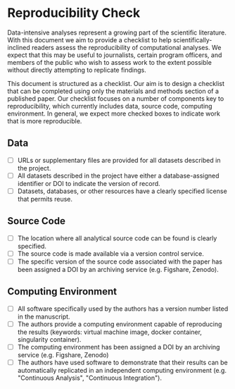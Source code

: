 # Reproducibility Check

Data-intensive analyses represent a growing part of the scientific literature.
With this document we aim to provide a checklist to help scientifically-inclined readers assess the reproducibility of computational analyses.
We expect that this may be useful to journalists, certain program officers, and members of the public who wish to assess work to the extent possible without directly attempting to replicate findings.

This document is structured as a checklist.
Our aim is to design a checklist that can be completed using only the materials and methods section of a published paper.
Our checklist focuses on a number of components key to reproducibility, which currently includes data, source code, computing environment.
In general, we expect more checked boxes to indicate work that is more reproducible.

## Data

- [ ] URLs or supplementary files are provided for all datasets described in the project.
- [ ] All datasets described in the project have either a database-assigned identifier or DOI to indicate the version of record.
- [ ] Datasets, databases, or other resources have a clearly specified license that permits reuse.

## Source Code

- [ ] The location where all analytical source code can be found is clearly specified.
- [ ] The source code is made available via a version control service.
- [ ] The specific version of the source code associated with the paper has been assigned a DOI by an archiving service (e.g. Figshare, Zenodo).

## Computing Environment

- [ ] All software specifically used by the authors has a version number listed in the manuscript.
- [ ] The authors provide a computing environment capable of reproducing the results (keywords: virtual machine image, docker container, singularity container).
- [ ] The computing environment has been assigned a DOI by an archiving service (e.g. Figshare, Zenodo)
- [ ] The authors have used software to demonstrate that their results can be automatically replicated in an independent computing environment (e.g. "Continuous Analysis", "Continuous Integration").
